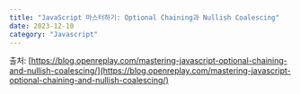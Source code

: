 ```yaml
---
title: "JavaScript 마스터하기: Optional Chaining과 Nullish Coalescing"
date: 2023-12-10
category: "Javascript"
---
```


출처: [https://blog.openreplay.com/mastering-javascript-optional-chaining-and-nullish-coalescing/](https://blog.openreplay.com/mastering-javascript-optional-chaining-and-nullish-coalescing/)
